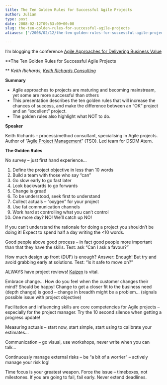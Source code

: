 ```yaml
---
title: The Ten Golden Rules for Successful Agile Projects
author: Julian
type: post
date: 2008-02-12T09:53:09+00:00
slug: the-ten-golden-rules-for-successful-agile-projects 
aliases: ["/2008/02/12/the-ten-golden-rules-for-successful-agile-projects"]

---
```

I’m blogging the conference [Agile Approaches for Delivering Business Value][1]

**The Ten Golden Rules for Successful Agile Projects
  
** _Keith Richards, [Keith Richards Consulting][2]_

**Summary**

  * Agile approaches to projects are maturing and becoming mainstream, yet some are more successful than others
  * This presentation describes the ten golden rules that will increase the chances of success, and make the difference between an &#8220;OK&#8221; project and an &#8220;excellent&#8221; project.
  * The golden rules also highlight what NOT to do.

**Speaker**

Keith Richards – process/method consultant, specialising in Agile projects. Author of “[Agile Project Management][3]” (TSO). Led team for DSDM Atern.

**The Golden Rules**

No survey – just first hand experience…

<ol class="decimal">
  <li>
    Define the project objective in less than 10 words
  </li>
  <li>
    Build a team with those who say “can”
  </li>
  <li>
    Go slow early to go fast later
  </li>
  <li>
    Look backwards to go forwards
  </li>
  <li>
    Change is great!
  </li>
  <li>
    To be understood, seek first to understand
  </li>
  <li>
    Collect actuals – “oxygen” for your project
  </li>
  <li>
    Use fat communication channels
  </li>
  <li>
    Work hard at controlling what you can’t control
  </li>
  <li>
    One more day? NO! We&#8217;ll catch up NO!
  </li>
</ol>

If you can’t understand the rationale for doing a project you shouldn’t be doing it! Expect to spend half a day writing the <10 words.

Good people above good process – in fact good people more important than that they have the skills. Test: ask “Can I ask a favour?”

How much design up front (DUF) is enough? Answer: Enough! But try and avoid grabbing early at solutions. Test: “Is it safe to move on?”

ALWAYS have project reviews! [Kaizen][4] is vital.

Embrace change… How do you feel when the customer changes their mind? Should be happy! Change to get a closer fit to the business need (depth change) is good – change in breadth might be a problem&#8230; (signals possible issue with project objective)

Facilitation and influencing skills are core competencies for Agile projects – especially for the project manager. Try the 10 second silence when getting a progress update!

Measuring actuals – start now, start simple, start using to calibrate your estimates…

Communication – go visual, use workshops, never write when you can talk…

Continuously manage external risks – be “a bit of a worrier” – actively manage your risk log!

Time focus is your greatest weapon. Force the issue – timeboxes, not milestones. If you are going to fail, fail early. Never extend deadlines.

 [1]: https://www.unicom.co.uk/product_detail.asp?prdid=1547
 [2]: https://www.keithrichardsconsulting.co.uk/site/home/
 [3]: https://www.tsoshop.co.uk/bookstore.asp?FO=1160151&DI=581953
 [4]: https://en.wikipedia.org/wiki/Kaizen